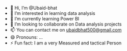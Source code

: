 - 👋 Hi, I’m @Ubaid-bhat
- 👀 I’m interested in learning data analysis
- 🌱 I’m currently learning Power BI
- 💞️ I’m looking to collaborate on Data analysis projects
- 📫 You can contact me on ubaidbhat500@gmail.com
- 😄 Pronouns: ...
- ⚡ Fun fact: I am a very Measured and tactical Person

<!---
Ubaid-bhat/Ubaid-bhat is a ✨ special ✨ repository because its `README.md` (this file) appears on your GitHub profile.
You can click the Preview link to take a look at your changes.
--->
